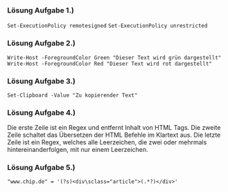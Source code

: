 ### Lösung Aufgabe 1.)
`Set-ExecutionPolicy remotesigned`
`Set-ExecutionPolicy unrestricted`

### Lösung Aufgabe 2.)

```
Write-Host -ForegroundColor Green "Dieser Text wird grün dargestellt"
Write-Host -ForegroundColor Red "Dieser Text wird rot dargestellt"
```

### Lösung Aufgabe 3.)
```
Set-Clipboard -Value "Zu kopierender Text"
```

### Lösung Aufgabe 4.)

Die erste Zeile ist ein Regex und entfernt Inhalt von HTML Tags.
Die zweite Zeile schaltet das Übersetzen der HTML Befehle im Klartext aus.
Die letzte Zeile ist ein Regex, welches alle Leerzeichen, die zwei oder mehrmals hintereinanderfolgen, mit nur einem Leerzeichen.

### Lösung Aufgabe 5.)
```
"www.chip.de" = '(?s)<div\sclass="article">(.*?)</div>'
```
